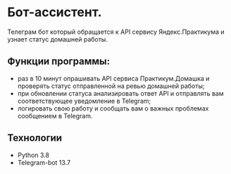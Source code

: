 # Бот-ассистент.
  Телеграм бот который обращается к API сервису Яндекс.Практикума и узнает статус домашней работы.
  
## Функции программы:

 - раз в 10 минут опрашивать API сервиса Практикум.Домашка и проверять статус отправленной на ревью домашней работы;
 - при обновлении статуса анализировать ответ API и отправлять вам соответствующее уведомление в Telegram;
 - логировать свою работу и сообщать вам о важных проблемах сообщением в Telegram.
  
## Технологии
- Python 3.8
- Telegram-bot 13.7
